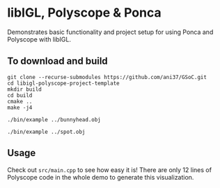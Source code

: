 # libIGL, Polyscope & Ponca

Demonstrates basic functionality and project setup for using Ponca and Polyscope with libIGL.



## To download and build

```
git clone --recurse-submodules https://github.com/ani37/GSoC.git
cd libigl-polyscope-project-template
mkdir build
cd build
cmake ..
make -j4

./bin/example ../bunnyhead.obj

./bin/example ../spot.obj
```

## Usage


Check out `src/main.cpp` to see how easy it is! There are only 12 lines of Polyscope code in the whole demo to generate this visualization.
